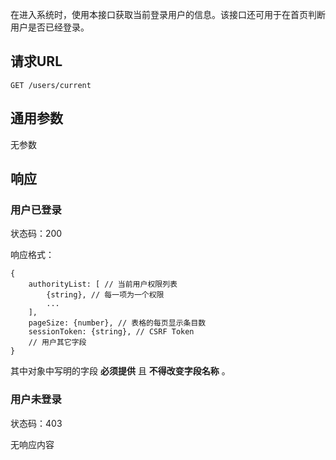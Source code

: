 在进入系统时，使用本接口获取当前登录用户的信息。该接口还可用于在首页判断用户是否已经登录。

## 请求URL

    GET /users/current

## 通用参数

无参数

## 响应

### 用户已登录

状态码：200

响应格式：

    {
        authorityList: [ // 当前用户权限列表
            {string}, // 每一项为一个权限
            ...
        ],
        pageSize: {number}, // 表格的每页显示条目数
        sessionToken: {string}, // CSRF Token
        // 用户其它字段
    }

其中对象中写明的字段 **必须提供** 且 **不得改变字段名称** 。

### 用户未登录

状态码：403

无响应内容